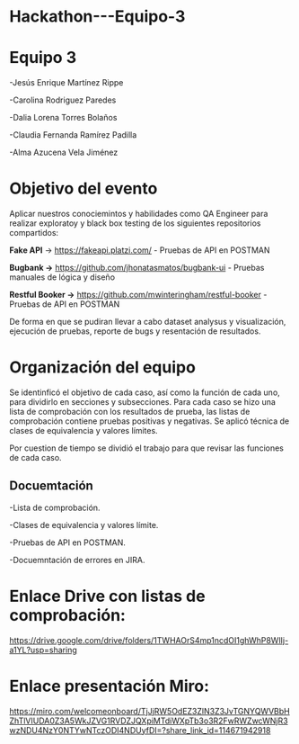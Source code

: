 # Hackathon---Equipo-3

# Equipo 3
  -Jesús Enrique Martínez Rippe
  
  -Carolina Rodriguez Paredes
  
  -Dalia Lorena Torres Bolaños 
 
  -Claudia Fernanda Ramírez Padilla
 
  -Alma Azucena Vela Jiménez

# Objetivo del evento
Aplicar nuestros conociemintos y habilidades como QA Engineer para realizar exploratoy y black box testing de los siguientes repositorios compartidos:

**Fake API** → https://fakeapi.platzi.com/ - Pruebas de API en POSTMAN

**Bugbank →** https://github.com/jhonatasmatos/bugbank-ui - Pruebas manuales de lógica y diseño

**Restful Booker →** https://github.com/mwinteringham/restful-booker - Pruebas de API en POSTMAN

De forma en que se pudiran llevar a cabo dataset analysus y visualización, ejecución de pruebas, reporte de bugs y resentación de resultados.

# Organización del equipo
Se identinficó el objetivo de cada caso, así como la función de cada uno, para dividirlo en secciones y subsecciones.
Para cada caso se hizo una lista de comprobación con los resultados de prueba, las listas de comprobación contiene pruebas positivas y negativas.
Se aplicó técnica de clases de equivalencia y valores límites.

Por cuestion de tiempo se dividió el trabajo para que revisar las funciones de cada caso.

## Docuemtación

-Lista de comprobación.

-Clases de equivalencia y valores límite.

-Pruebas de API en POSTMAN.

-Docuemntación de errores en JIRA.



# Enlace Drive con listas de comprobación:
https://drive.google.com/drive/folders/1TWHAOrS4mp1ncdOI1ghWhP8WlIj-a1YL?usp=sharing

# Enlace presentación Miro:
https://miro.com/welcomeonboard/TjJjRW5OdEZ3ZlN3Z3JvTGNYQWVBbHZhTlVIUDA0Z3A5WkJZVG1RVDZJQXpiMTdiWXpTb3o3R2FwRWZwcWNjR3wzNDU4NzY0NTYwNTczODI4NDUyfDI=?share_link_id=114671942918


